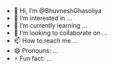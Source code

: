 - 👋 Hi, I’m @BhuvneshGhasoliya
- 👀 I’m interested in ...
- 🌱 I’m currently learning ...
- 💞️ I’m looking to collaborate on ...
- 📫 How to reach me ...
- 😄 Pronouns: ...
- ⚡ Fun fact: ...

<!---
BhuvneshGhasoliya/BhuvneshGhasoliya is a ✨ special ✨ repository because its `README.md` (this file) appears on your GitHub profile.
You can click the Preview link to take a look at your changes.
--->

